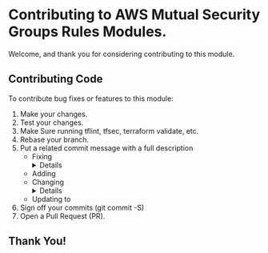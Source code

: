 # Contributing to AWS Mutual Security Groups Rules Modules.

Welcome, and thank you for considering contributing to this module.

## Contributing Code

To contribute bug fixes or features to this module:

1. Make your changes.
2. Test your changes.
3. Make Sure running tflint, tfsec, terraform validate, etc.
3. Rebase your branch.
4. Put a related commit message with a full description
    * Fixing <details of bug>
    * Adding <description of feature>
    * Changing <details of change>
    * Updating <dependency> to <version>
5. Sign off your commits (git commit -S)
6. Open a Pull Request (PR).

## Thank You!

